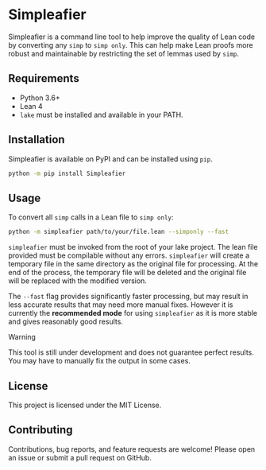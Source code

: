 # Simpleafier

Simpleafier is a command line tool to help improve the quality of Lean code by converting any `simp` to `simp only`. This can help make Lean proofs more robust and maintainable by restricting the set of lemmas used by `simp`.

## Requirements

- Python 3.6+
- Lean 4
- `lake` must be installed and available in your PATH.

## Installation

Simpleafier is available on PyPI and can be installed using `pip`.

```bash
python -m pip install Simpleafier
```

## Usage

To convert all `simp` calls in a Lean file to `simp only`:

```bash
python -m simpleafier path/to/your/file.lean --simponly --fast
```

`simpleafier` must be invoked from the root of your lake project. The lean file provided must be compilable without any errors. `simpleafier` will create a temporary file in the same directory as the original file for processing. At the end of the process, the temporary file will be deleted and the original file will be replaced with the modified version.

The `--fast` flag provides significantly faster processing, but may result in less accurate results that may need more manual fixes. However it is currently the **recommended mode** for using `simpleafier` as it is more stable and gives reasonably good results.

> [!WARNING]
> This tool is still under development and does not guarantee perfect results. You may have to manually fix the output in some cases.

## License

This project is licensed under the MIT License.

## Contributing

Contributions, bug reports, and feature requests are welcome! Please open an issue or submit a pull request on GitHub.
